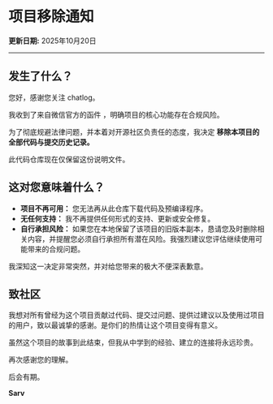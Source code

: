 # 项目移除通知

**更新日期:** 2025年10月20日

---

## 发生了什么？

您好，感谢您关注 chatlog。

我收到了来自微信官方的函件 ，明确项目的核心功能存在合规风险。

为了彻底规避法律问题，并本着对开源社区负责任的态度，我决定 **移除本项目的全部代码与提交历史记录。**

此代码仓库现在仅保留这份说明文件。

## 这对您意味着什么？

*   **项目不再可用：** 您无法再从此仓库下载代码及预编译程序。
*   **无任何支持：** 我不再提供任何形式的支持、更新或安全修复。
*   **自行承担风险：** 如果您在本地保留了该项目的旧版本副本，恳请您及时删除相关内容，并提醒您必须自行承担所有潜在风险。我强烈建议您评估继续使用可能带来的合规问题。

我深知这一决定非常突然，并对给您带来的极大不便深表歉意。

## 致社区

我想对所有曾经为这个项目贡献过代码、提交过问题、提供过建议以及使用过项目的用户，致以最诚挚的感谢。是你们的热情让这个项目变得有意义。

虽然这个项目的故事到此结束，但我从中学到的经验、建立的连接将永远珍贵。

再次感谢您的理解。

后会有期。

**Sarv**